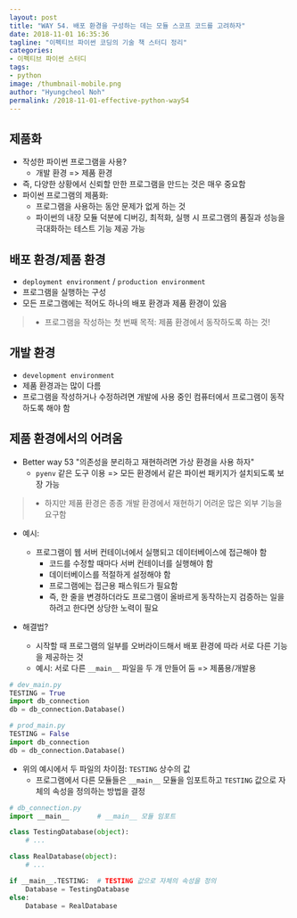 ```yaml
---
layout: post
title: "WAY 54. 배포 환경을 구성하는 데는 모듈 스코프 코드를 고려하자"
date: 2018-11-01 16:35:36
tagline: "이펙티브 파이썬 코딩의 기술 책 스터디 정리"
categories:
- 이펙티브 파이썬 스터디
tags:
- python
image: /thumbnail-mobile.png
author: "Hyungcheol Noh"
permalink: /2018-11-01-effective-python-way54
---
```


## 제품화
- 작성한 파이썬 프로그램을 사용?
  - 개발 환경 => 제품 환경
- 즉, 다양한 상황에서 신뢰할 만한 프로그램을 만드는 것은 매우 중요함
- 파이썬 프로그램의 제품화:
  - 프로그램을 사용하는 동안 문제가 없게 하는 것
  - 파이썬의 내장 모듈 덕분에 디버깅, 최적화, 실행 시 프로그램의 품질과 성능을 극대화하는 테스트 기능 제공 가능

## 배포 환경/제품 환경
- `deployment environment` / `production environment`
- 프로그램을 실행하는 구성
- 모든 프로그램에는 적어도 하나의 배포 환경과 제품 환경이 있음

>- 프로그램을 작성하는 첫 번째 목적: 제품 환경에서 동작하도록 하는 것!

## 개발 환경
- `development environment`
- 제품 환경과는 많이 다름
- 프로그램을 작성하거나 수정하려면 개발에 사용 중인 컴퓨터에서 프로그램이 동작하도록 해야 함

## 제품 환경에서의 어려움
- Better way 53 "의존성을 분리하고 재현하려면 가상 환경을 사용 하자"
  - `pyenv` 같은 도구 이용 => 모든 환경에서 같은 파이썬 패키지가 설치되도록 보장 가능

>- 하지만 제품 환경은 종종 개발 환경에서 재현하기 어려운 많은 외부 기능을 요구함

- 예시:
  - 프로그램이 웹 서버 컨테이너에서 실행되고 데이터베이스에 접근해야 함
    - 코드를 수정할 때마다 서버 컨테이너를 실행해야 함
    - 데이터베이스를 적절하게 설정해야 함
    - 프로그램에는 접근용 패스워드가 필요함
    - 즉, 한 줄을 변경하더라도 프로그램이 올바르게 동작하는지 검증하는 일을 하려고 한다면 상당한 노력이 필요

- 해결법?
  - 시작할 때 프로그램의 일부를 오버라이드해서 배포 환경에 따라 서로 다른 기능을 제공하는 것
  - 예시: 서로 다른 `__main__` 파일을 두 개 만들어 둠 => 제품용/개발용

```python
# dev_main.py
TESTING = True
import db_connection
db = db_connection.Database()

# prod_main.py
TESTING = False
import db_connection
db = db_connection.Database()
```

- 위의 예시에서 두 파일의 차이점: `TESTING` 상수의 값
  - 프로그램에서 다른 모듈들은 `__main__` 모듈을 임포트하고 `TESTING` 값으로 자체의 속성을 정의하는 방법을 결정

```python
# db_connection.py
import __main__       # __main__ 모듈 임포트

class TestingDatabase(object):
    # ...

class RealDatabase(object):
    # ...

if __main__.TESTING:  # TESTING 값으로 자체의 속성을 정의
    Database = TestingDatabase
else:
    Database = RealDatabase
```


